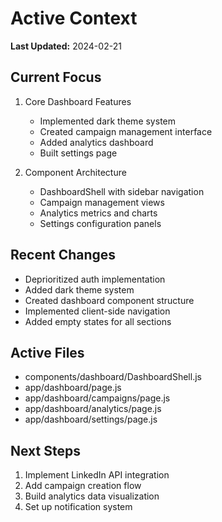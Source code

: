 # Active Context  
**Last Updated:** 2024-02-21

## Current Focus
1. Core Dashboard Features
   - Implemented dark theme system
   - Created campaign management interface
   - Added analytics dashboard
   - Built settings page

2. Component Architecture
   - DashboardShell with sidebar navigation
   - Campaign management views
   - Analytics metrics and charts
   - Settings configuration panels

## Recent Changes
- Deprioritized auth implementation
- Added dark theme system
- Created dashboard component structure
- Implemented client-side navigation
- Added empty states for all sections

## Active Files
- components/dashboard/DashboardShell.js
- app/dashboard/page.js
- app/dashboard/campaigns/page.js
- app/dashboard/analytics/page.js
- app/dashboard/settings/page.js

## Next Steps
1. Implement LinkedIn API integration
2. Add campaign creation flow
3. Build analytics data visualization
4. Set up notification system

[//]: # (Cross-reference: systemPatterns.md#linkedin-integration)
